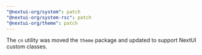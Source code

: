 ```yaml
---
"@nextui-org/system": patch
"@nextui-org/system-rsc": patch
"@nextui-org/theme": patch
---
```


The `cn` utility was moved the `theme` package and updated to support NextUI custom classes.
